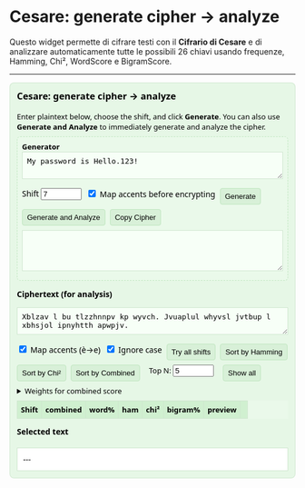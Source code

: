 # Cesare: generate cipher → analyze

Questo widget permette di cifrare testi con il **Cifrario di Cesare** e di analizzare automaticamente tutte le possibili 26 chiavi usando frequenze, Hamming, Chi², WordScore e BigramScore.

---

<div id="cesare-widget" role="region" aria-label="Cesare widget">
  <h3>Cesare: generate cipher → analyze</h3>
  <div class="small">Enter plaintext below, choose the shift, and click <strong>Generate</strong>. You can also use <strong>Generate and Analyze</strong> to immediately generate and analyze the cipher.</div>

  <div class="generator" aria-label="Caesar generator">
    <div class="small"><strong>Generator</strong></div>
    <textarea id="plaintext">My password is Hello.123!</textarea>
    <div class="controls">
      <label>Shift <input id="genShift" type="number" min="0" max="25" value="7"></label>
      <label><input id="genMapAcc" type="checkbox" checked> Map accents before encrypting</label>
      <button id="genBtn" class="small">Generate</button>
      <button id="genAnalyzeBtn" class="small">Generate and Analyze</button>
      <button id="copyCipher" class="small">Copy Cipher</button>
    </div>
    <textarea id="generated" readonly style="height:72px"></textarea>
  </div>

  <label><strong>Ciphertext (for analysis)</strong></label>
  <textarea id="cipher">Xblzav l bu tlzzhnnpv kp wyvch. Jvuaplul whyvsl jvtbup l xbhsjol ipnyhtth apwpjv.</textarea>

  <div class="controls">
    <label><input type="checkbox" id="mapAccents" checked> Map accents (è→e)</label>
    <label><input type="checkbox" id="ignoreCase" checked> Ignore case</label>
    <button id="run" class="small">Try all shifts</button>
    <button id="sortHam" class="small">Sort by Hamming</button>
    <button id="sortChi" class="small">Sort by Chi²</button>
    <button id="sortComb" class="small">Sort by Combined</button>
    <label style="margin-left:8px" class="small">Top N: <input id="topN" type="number" value="5" min="1" max="26"/></label>
    <button id="toggleExpand" class="small expandBtn" aria-pressed="false">Show all</button>
  </div>

  <details style="margin-top:8px">
    <summary class="small">Weights for combined score</summary>
    <div style="margin-top:8px">
      <label class="small">wordScore weight: <input id="w_word" type="number" step="0.05" value="0.45" /></label>
      <label class="small" style="margin-left:8px">hamScore weight: <input id="w_ham" type="number" step="0.05" value="0.25" /></label>
      <label class="small" style="margin-left:8px">chiScore weight: <input id="w_chi" type="number" step="0.05" value="0.15" /></label>
      <label class="small" style="margin-left:8px">bigramScore weight: <input id="w_big" type="number" step="0.05" value="0.15" /></label>
    </div>
  </details>

  <div id="summary" class="small" style="margin-top:8px"></div>

  <table id="results" aria-live="polite">
    <thead>
      <tr>
        <th>Shift</th><th>combined</th><th>word%</th><th>ham</th><th>chi²</th><th>bigram%</th><th>preview</th><th></th>
      </tr>
    </thead>
    <tbody></tbody>
  </table>

  <h4>Selected text</h4>
  <div id="chosen" class="result">---</div>
</div>

<style>
/* widget style */
#cesare-widget { font-family: system-ui, -apple-system, "Segoe UI", Roboto, Helvetica, Arial; padding: 12px; border: 1px solid #cfe6cfe0; border-radius: 8px; background-color: #e6f7e6; color: #000; }
#cesare-widget h3, #cesare-widget h4 { margin-top:0; }
#cesare-widget textarea { width:100%; font-family: monospace; font-size:13px; margin-bottom:8px; background:#f7fff7; color:#000; border:1px solid #cfe6cf; padding:8px; box-sizing:border-box;}
#cesare-widget .controls { display:flex; flex-wrap:wrap; gap:8px; margin:8px 0; }
#cesare-widget table { border-collapse:collapse; width:100%; margin-top:8px; background:#eaf9ea; font-size:13px; }
#cesare-widget th, #cesare-widget td { border:1px solid #cfe6cf; padding:6px; text-align:left; color:#000; }
#cesare-widget th { background:#d0f0d0; font-weight:600; }
#cesare-widget .result { white-space:pre-wrap; background:#fff; border:1px solid #cfe6cf; padding:10px; max-height:280px; overflow:auto; color:#000; }
#cesare-widget .top { background:#bfe6bf !important; color:#000 !important; }
#cesare-widget .generator { border:1px dashed #bfe6bf; padding:8px; margin:8px 0; border-radius:6px; background:#eaf9ea; color:#000;}
#cesare-widget .small { font-size:13px; color:#000; }
#cesare-widget input[type="number"] { width:72px; color:#000; }
#cesare-widget button.small { padding:6px 8px; font-size:13px; background:#d8f0d8; border:1px solid #bfe6bf; color:#000; cursor:pointer; border-radius:4px; }
#cesare-widget button.small:hover { background:#c6e8c6; }
#cesare-widget .expandBtn { margin-left:8px; background:#fff9d9; border:1px solid #f0e6b8; }
@media (max-width:640px){ #cesare-widget .controls{flex-direction:column;align-items:flex-start;} }
</style>

<script>
// widget JS (identico a quello funzionante che ti ho inviato)
(function(){
  const el = id => document.getElementById(id);
  const textareaCipher = el('cipher');
  const textareaGenerated = el('generated');
  const plaintextEl = el('plaintext');
  const DICT = new Set(["il","lo","la","i","gli","le","e","di","che","per","non","si","un","una","con","sono","ciao","salve","come","ma","se","mi","ti","ha","anche","password","is","hello","my","the"]);
  const italianFreq={A:11.745,B:0.927,C:4.501,D:3.736,E:11.792,F:1.153,G:1.644,H:0.636,I:10.143,L:6.510,M:2.512,N:6.883,O:9.832,P:3.056,Q:0.505,R:6.367,S:4.981,T:5.623,U:3.011,V:2.097,Z:1.181,J:0.001,K:0.001,W:0.001,X:0.001,Y:0.001};
  const COMMON_BIGRAMS=["CH","GL","GH","GN","SC","QU","TR","PR","BR","ST","TI","AR","RE","EN","AL"];
  const ACC_MAP={'à':'a','á':'a','â':'a','ä':'a','ã':'a','å':'a','è':'e','é':'e','ê':'e','ë':'e','ì':'i','í':'i','î':'i','ï':'i','ò':'o','ó':'o','ô':'o','ö':'o','õ':'o','ù':'u','ú':'u','û':'u','ü':'u','ý':'y','ÿ':'y','ç':'c','ñ':'n'};
  function mapAccents(s){return s.split('').map(ch=>ACC_MAP[ch]||ACC_MAP[ch?.toLowerCase()]?.toUpperCase?.()||ch).join('');}
  function caesarShift(text, shift, opts={ignoreCase:true,mapAcc:false}){if(opts.mapAcc) text=mapAccents(text);const out=[];for(let i=0;i<text.length;i++){const ch=text[i];if(/[A-Za-z]/.test(ch)){if(opts.ignoreCase){const lower=ch.toLowerCase();const code=(lower.charCodeAt(0)-'a'.charCodeAt(0)+shift)%26;out.push(String.fromCharCode('a'.charCodeAt(0)+code));}else{const base=(ch===ch.toUpperCase())?'A'.charCodeAt(0):'a'.charCodeAt(0);const code=(ch.charCodeAt(0)-base+shift)%26;out.push(String.fromCharCode(base+code));}}else{out.push(ch);}}return out.join('');}
  function letterFrequencies(text){const counts={};let total=0;for(const ch of text.toUpperCase()){if(ch>='A'&&ch<='Z'){counts[ch]=(counts[ch]||0)+1;total++;}}const freqs={};for(let c='A'.charCodeAt(0);c<='Z'.charCodeAt(0);c++){const ch=String.fromCharCode(c);freqs[ch]=(counts[ch]||0)/(total||1)*100;}return {freqs,counts,total};}
  function chiSquared(obsFreq){let chi=0;for(const L in italianFreq){const expected=italianFreq[L];const observed=obsFreq[L]||0;const diff=observed-expected;chi+=(diff*diff)/(expected||0.0001);}return chi;}
  function hamScoreFromFreqs(obsFreq){const obsSorted=Object.keys(obsFreq).sort((a,b)=>obsFreq[b]-obsFreq[a]);const expSorted=Object.keys(italianFreq).sort((a,b)=>italianFreq[b]-italianFreq[a]);const rankObs={};obsSorted.forEach((ch,i)=>rankObs[ch]=i);const rankExp={};expSorted.forEach((ch,i)=>rankExp[ch]=i);let sumAbs=0;for(const ch in rankObs){sumAbs+=Math.abs(rankObs[ch]-rankExp[ch]);}return Math.max(0,Math.min(1,1-sumAbs/(26*25))); }
  function wordScoreFromText(text){const words=text.toLowerCase().match(/[a-zàèéìíîòóùúçñ]+/gi)||[];if(words.length===0) return 0;let matches=0;for(const w of words){if(DICT.has(w)) matches++; else{const w2=w.replace(/s$/,''); if(DICT.has(w2)) matches++;}}return matches/words.length;}
  function bigramScoreFromText(text){const up=text.toUpperCase();let found=0;for(const b of COMMON_BIGRAMS){if(up.indexOf(b)>=0) found++;}return found/COMMON_BIGRAMS.length;}
  function analyzeShift(cipherText, shift, opts){const dec=caesarShift(cipherText,(26-shift)%26,opts);const proc=opts.mapAcc?mapAccents(dec):dec;const procForAnalysis=opts.ignoreCase?proc.toLowerCase():proc;const freqs=letterFrequencies(procForAnalysis);const chi=chiSquared(freqs.freqs);const ham=hamScoreFromFreqs(freqs.freqs);const word=wordScoreFromText(procForAnalysis);const big=bigramScoreFromText(procForAnalysis);const chiNorm=1/(1+chi);return{shift,decrypt:dec,chi,chiNorm,ham,word,big};}
  const tbody=document.querySelector('#results tbody');const topNInput=el('topN');const toggleExpandBtn=el('toggleExpand');let lastResults=[];let expanded=false;
  function renderResults(results,sortKey='combined'){const rows=[...results].sort((a,b)=>sortKey==='ham'?b.ham-a.ham:sortKey==='chi'?b.chiNorm-a.chiNorm:b.combined-a.combined);lastResults=rows;const topN=Math.max(1,Math.min(26,parseInt(topNInput.value)||5));tbody.innerHTML='';const toShow=expanded?rows:rows.slice(0,topN);toShow.forEach((r,idx)=>{const tr=document.createElement('tr');if(idx<topN&&!expanded) tr.classList.add('top');tr.innerHTML=`<td>${r.shift}</td><td>${(r.combined*100).toFixed(1)}%</td><td>${(r.word*100).toFixed(1)}%</td><td>${(r.ham*100).toFixed(1)}%</td><td>${r.chi.toFixed(2)}</td><td>${(r.big*100).toFixed(1)}%</td><td style="max-width:240px;white-space:nowrap;overflow:hidden;text-overflow:ellipsis">${escapeHtml(r.decrypt)}</td><td><button class="small selectBtn" data-shift="${r.shift}">Select</button></td>`;tbody.appendChild(tr);});tbody.querySelectorAll('.selectBtn').forEach(btn=>{btn.addEventListener('click',()=>{const shift=parseInt(btn.dataset.shift,10);const sel=rows.find(x=>x.shift===shift);if(sel) showChosen(sel);});});}
  function showChosen(result){el('chosen').textContent=`Shift: ${result.shift}\nCombined: ${(result.combined*100).toFixed(2)}%\nWord match: ${(result.word*100).toFixed(1)}%\nHamming score: ${(result.ham*100).toFixed(1)}%\nChi²: ${result.chi.toFixed(2)} (chiNorm:${result.chiNorm.toFixed(4)})\nBigram: ${(result.big*100).toFixed(1)}%\n\n${result.decrypt}`;}
  function escapeHtml(s){return s.replace(/&/g,'&amp;').replace(/</g,'&lt;').replace(/>/g,'&gt;');}
  function runAnalysis(){const cipher=textareaCipher.value||'';const opts={mapAcc:el('mapAccents').checked,ignoreCase:el('ignoreCase').checked};const w_word=parseFloat(el('w_word').value)||0;const w_ham=parseFloat(el('w_ham').value)||0;const w_chi=parseFloat(el('w_chi').value)||0;const w_big=parseFloat(el('w_big').value)||0;const sumW=w_word+w_ham+w_chi+w_big;const weights=sumW?{w_word:w_word/sumW,w_ham:w_ham/sumW,w_chi:w_chi/sumW,w_big:w_big/sumW}:{w_word:0.4,w_ham:0.3,w_chi:0.15,w_big:0.15};const results=[];for(let s=0;s<26;s++){const r=analyzeShift(cipher,s,opts);r.combined=weights.w_word*r.word+weights.w_ham*r.ham+weights.w_chi*r.chiNorm+weights.w_big*r.big;results.push(r);}renderResults(results,'combined');el('summary').textContent=`Analyzed ${results.length} shifts — showing Top ${topNInput.value}. Weights (normalized): word ${weights.w_word.toFixed(2)}, ham ${weights.w_ham.toFixed(2)}, chi ${weights.w_chi.toFixed(2)}, bigram ${weights.w_big.toFixed(2)}.`;}
  el('run').addEventListener('click',runAnalysis);el('sortHam').addEventListener('click',()=>renderResults(lastResults,'ham'));el('sortChi').addEventListener('click',()=>renderResults(lastResults,'chi'));el('sortComb').addEventListener('click',()=>renderResults(lastResults,'combined'));
  toggleExpandBtn.addEventListener('click',()=>{expanded=!expanded;toggleExpandBtn.textContent=expanded?'Show top':'Show all';toggleExpandBtn.setAttribute('aria-pressed',expanded?'true':'false');renderResults(lastResults,'combined');});
  el('genBtn').addEventListener('click',()=>{const shift=parseInt(el('genShift').value||0,10)%26;const opts={mapAcc:el('genMapAcc').checked,ignoreCase:true};textareaGenerated.value=caesarShift(plaintextEl.value||'',shift,opts);});
  el('genAnalyzeBtn').addEventListener('click',()=>{const shift=parseInt(el('genShift').value||0,10)%26;const opts={mapAcc:el('genMapAcc').checked,ignoreCase:true};const gen=caesarShift(plaintextEl.value||'',shift,opts);textareaGenerated.value=gen;textareaCipher.value=gen;runAnalysis();});
  el('copyCipher').addEventListener('click',()=>{const t=textareaGenerated.value||'';if(!t) return;textareaCipher.value=t;navigator.clipboard?.writeText(t).catch(()=>{});});
  runAnalysis();
})();
</script>
